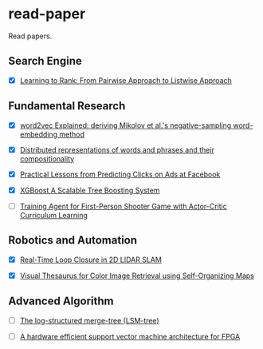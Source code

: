 # read-paper
Read papers.

## Search Engine
- [x] [Learning to Rank: From Pairwise Approach to Listwise Approach](http://www.machinelearning.org/proceedings/icml2007/papers/139.pdf)

## Fundamental Research
- [x] [word2vec Explained: deriving Mikolov et al.'s negative-sampling word-embedding method](http://arxiv.org/abs/1402.3722)

- [x] [Distributed representations of words and phrases and their compositionality](http://papers.nips.cc/paper/5021-distributed-representations)

- [x] [Practical Lessons from Predicting Clicks on Ads at Facebook](https://pdfs.semanticscholar.org/daf9/ed5dc6c6bad5367d7fd8561527da30e9b8dd.pdf)

- [x] [XGBoost A Scalable Tree Boosting System](https://arxiv.org/pdf/1603.02754.pdf)

- [ ] [Training Agent for First-Person Shooter Game with Actor-Critic Curriculum Learning](http://104.155.136.4:3000/pdf?id=Hk3mPK5gg)

## Robotics and Automation

- [x] [Real-Time Loop Closure in 2D LIDAR SLAM](http://research.google.com/pubs/pub45466.html)

- [x] [Visual Thesaurus for Color Image Retrieval using Self-Organizing Maps ](http://www.ischool.drexel.edu/faculty/cyang/papers/yang2001e.pdf)

## Advanced Algorithm

- [ ] [The log-structured merge-tree (LSM-tree)](http://link.springer.com/article/10.1007/s002360050048)

- [ ] [A hardware efficient support vector machine architecture for FPGA](http://cas.ee.ic.ac.uk/people/ccb98/papers/MarkosFCCM10.pdf) 
